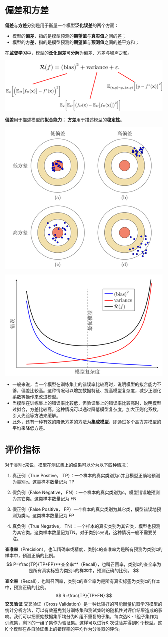 # 偏差和方差

**偏差**与**方差**分别是用于衡量一个模型**泛化误差**的两个方面：

- 模型的**偏差**，指的是模型预测的**期望值**与**真实值**之间的差；
- 模型的**方差**，指的是模型预测的**期望值**与**预测值**之间的差平方和；

在**监督学习**中，模型的**泛化误差**可**分解**为偏差、方差与噪声之和。

![1554777455818](assets/1554777455818.png)

**偏差**用于描述模型的**拟合能力**；
**方差**用于描述模型的**稳定性**。

![1554777538779](assets/1554777538779.png)

![1554777563927](assets/1554777563927.png)

- 一般来说，当一个模型在训练集上的错误率比较高时，说明模型的拟合能力不够，偏差比较高。这种情况可以增加数据特征、提高模型复杂度，减少正则化系数等操作来改进模型。
- 当模型在训练集上的错误率比较低，但验证集上的错误率比较高时，说明模型过拟合，方差比较高。这种情况可以通过降低模型复杂度，加大正则化系数，引入先验等方法来缓解。
- 此外，还有一种有效的降低方差的方法为**集成模型**，即通过多个高方差模型的平均来降低方差。 

# 评价指标

对于类别c来说，模型在测试集上的结果可以分为以下四种情况：
1. 真正例（True Positive， TP）：一个样本的真实类别为c并且模型正确地预测为类别c。这类样本数量记为 TP

2. 假负例（False Negative， FN）：一个样本的真实类别为c，模型错误地预测为其它类。这类样本数量记为 FN

3. 假正例（False Positive， FP）一个样本的真实类别为其它类，模型错误地预测为类c。这类样本数量记为 FP

4. 真负例（True Negative， TN）：一个样本的真实类别为其它类，模型也预测为其它类。这类样本数量记为TN。对于类别c来说，这种情况一般不需要关注。 

**查准率**（Precision），也叫精确率或精度，类别c的查准率为是所有预测为类别c的样本中，预测正确的比例。 
$$
P=\frac{TP}{TP+FP}**查全率**（Recall），也叫召回率，类别c的查全率为是所有真实标签为类别c的样本中，预测正确的比例。
$$

**查全率**（Recall），也叫召回率，类别c的查全率为是所有真实标签为类别c的样本中，预测正确的比例。 
$$
R=\frac{TP}{TP+FN}
$$
**交叉验证** 交叉验证（Cross Validation）是一种比较好的可能衡量机器学习模型的统计分析方法，可以有效避免划分训练集和测试集时的随机性对评价结果造成的影响。我们可以把原始数据集平均分为K 组不重复的子集，每次选K - 1组子集作为训练集，剩下的一组子集作为验证集。这样可以进行K 次试验并得到K 个模型。这K 个模型在各自验证集上的错误率的平均作为分类器的评价。 